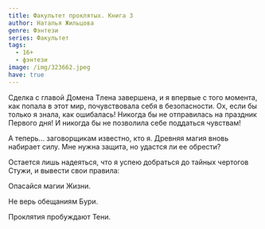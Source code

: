 ```yaml
---
title: Факультет проклятых. Книга 3
author: Наталья Жильцова
genre: Фэнтези
series: Факультет
tags:
  - 16+
  - фэнтези
image: /img/323662.jpeg
have: true
---
```

Сделка с главой Домена Тлена завершена, и я впервые с того момента, как попала в этот мир, почувствовала себя в безопасности. Ох, если бы только я знала, как ошибалась! Никогда бы не отправилась на праздник Первого дня! И никогда бы не позволила себе поддаться чувствам!

А теперь... заговорщикам известно, кто я. Древняя магия вновь набирает силу. Мне нужна защита, но удастся ли ее обрести?

Остается лишь надеяться, что я успею добраться до тайных чертогов Стужи, и вывести свои правила:

Опасайся магии Жизни.

Не верь обещаниям Бури.

Проклятия пробуждают Тени.